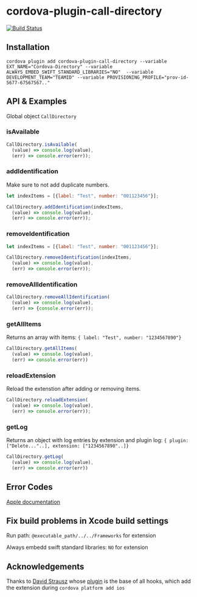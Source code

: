 # cordova-plugin-call-directory

[![Build Status](https://travis-ci.org/GEDYSIntraWare/cordova-plugin-call-directory.svg?branch=master)](https://travis-ci.org/GEDYSIntraWare/cordova-plugin-call-directory)

## Installation

`cordova plugin add cordova-plugin-call-directory --variable EXT_NAME="Cordova-Directory" --variable ALWAYS_EMBED_SWIFT_STANDARD_LIBRARIES="NO"  --variable DEVELOPMENT_TEAM="TEAMID" --variable PROVISIONING_PROFILE="prov-id-5677-67567567.."`

## API & Examples

Global object `CallDirectory`

### isAvailable

```javascript
CallDirectory.isAvailable(
  (value) => console.log(value),
  (err) => console.error(err));
```

### addIdentification
Make sure to not add duplicate numbers.

```javascript
let indexItems = [{label: "Test", number: "001123456"}];

CallDirectory.addIdentification(indexItems, 
  (value) => console.log(value),
  (err) => console.error(err));
```

### removeIdentification

```javascript
let indexItems = [{label: "Test", number: "001123456"}];

CallDirectory.removeIdentification(indexItems,
  (value) => console.log(value),
  (err) => console.error(err));
```

### removeAllIdentification

```javascript
CallDirectory.removeAllIdentification(
  (value) => console.log(value),
  (err) => {console.error(err));
```

### getAllItems

Returns an array with items: `{ label: "Test", number: "1234567890"}`

```javascript
CallDirectory.getAllItems(
  (value) => console.log(value),
  (err) => console.error(err))
```

### reloadExtension

Reload the extenstion after adding or removing items.

```javascript
CallDirectory.reloadExtension(
  (value) => console.log(value),
  (err) => console.error(err));
```

### getLog

Returns an object with log entries by extension and plugin log: `{ plugin: ["Delete..."..], extension: ["1234567890"..]}`

```javascript
CallDirectory.getLog(
  (value) => console.log(value),
  (err) => console.error(err))
```

## Error Codes
[Apple documentation](https://developer.apple.com/documentation/callkit/cxerrorcodecalldirectorymanagererror.code)

## Fix build problems in Xcode build settings

Run path: `@executable_path/../../Frameworks` for extension

Always embedd swift standard libraries: ``NO`` for extension

## Acknowledgements
Thanks to [David Strausz](https://github.com/DavidStrausz) whose [plugin](https://github.com/DavidStrausz/cordova-plugin-today-widget) is the base of all hooks, which add the extension during `cordova platform add ios`
